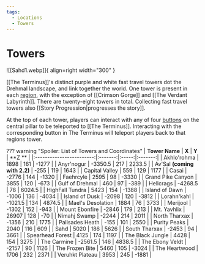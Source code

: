 ```yaml
---
tags:
  - Locations
  - Towers
---
```


# Towers
![[Sahd1.webp]]{ align=right width="300" }

[[The Terminus]]'s distinct purple and white fast travel towers dot the Drehmal landscape, and link together the world. One tower is present in each [region](/Regions), with the exception of [[Crimson Gorge]] and [[The Verdant Labyrinth]]. There are twenty-eight towers in total. Collecting fast travel towers also [[Story Progression|progresses the story]].

At the top of each tower, players can interact with any of four [buttons](https://minecraft.gamepedia.com/Button) on the central pillar to be teleported to [[The Terminus]]. Interacting with the corresponding button in The Terminus will teleport players back to that regions tower.


??? warning "Spoiler: List of Towers and Coordinates"
    |      **Tower Name**      |  **X**  | **Y** |  **Z ** |
    |:------------------------:|:-------:|:-----:|:-------:|
    | Akhlo'rohma              | 1898    | 161   | -1277   |
    | Anyr'nogur               | -3350.5 | 217   | 2233.5  |
    | Av'Sal **(coming with 2.2)** | -255    | 119   | 1643    |
    | Capital Valley           | 559     | 129   | 1177    |
    | Casai                    | -2776   | 144   | -1320   |
    | Faehrcyle                | 2595    | 98    | -3330   |
    | Grand Pike Canyon        | 3855    | 120   | -673    |
    | Gulf of Drehmal          | 460     | 97    | -389    |
    | Hellcrags                | -4268.5 | 78    | 6024.5  |
    | HighFall Tundra          | 5423    | 154   | -1388   |
    | Island of Dawn           | -1006   | 136   | -4034   |
    | Island of Dusk           | -2098   | 120   | -3812   |
    | Lorahn'kahl              | -1021.5 | 134   | 4874.5  |
    | Mael's Desolation        | 1884    | 76    | 3733    |
    | Merijool                 | -1302   | 152   | -943    |
    | Mount Ebonfire           | -2846   | 179   | 213     |
    | Mt. Yavhlix              | 26907   | 128   | -70     |
    | Nimahj Swamp             | -2244   | 214   | 2011    |
    | North Tharxax            | -1356   | 210   | 1775    |
    | Palisades Heath          | -155    | 101   | 2550    |
    | Purity Peaks             | 2040    | 116   | 609     |
    | Sahd                     | 5020    | 186   | 5626    |
    | South Tharxax            | -2453   | 94    | 3661    |
    | Spearhead Forest         | 4125    | 174   | 1197    |
    | The Black Jungle         | 4428    | 154   | 3275    |
    | The Carmine              | -2561.5 | 146   | 4838.5  |
    | The Ebony Veldt          | -2157   | 90    | 1126    |
    | The Frozen Bite          | 5460    | 105   | -3024   |
    | The Heartwood            | 1706    | 232   | 2371    |
    | Veruhkt Plateau          | 3953    | 245   | -1881   |